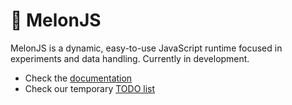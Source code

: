 # 🍈 MelonJS
MelonJS is a dynamic, easy-to-use JavaScript runtime focused in experiments and data handling. Currently in development.

- Check the [documentation](https://github.com/MelonRuntime/MelonJS.Docs)
- Check our temporary [TODO list](https://github.com/MelonRuntime/MelonJS/blob/main/TODO.md)
